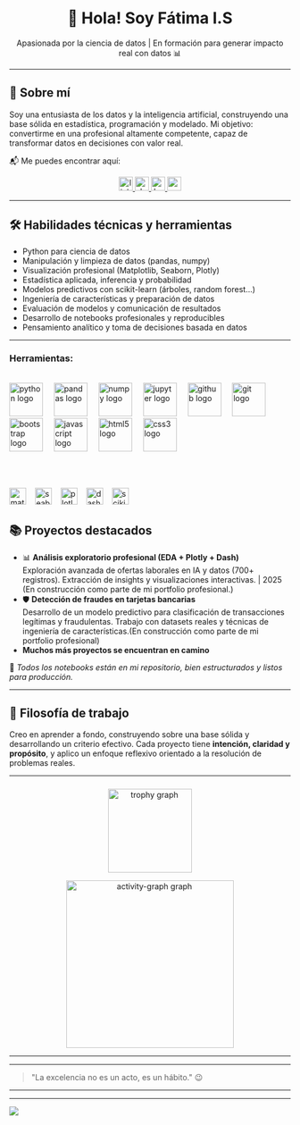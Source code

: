 <h1 align="center">👋 Hola! Soy Fátima I.S</h1>
<p align="center">
  Apasionada por la ciencia de datos | En formación para generar impacto real con datos 📊
</p>

---

## 🚀 Sobre mí
Soy una entusiasta de los datos y la inteligencia artificial, construyendo una base sólida en estadística, programación y modelado. Mi objetivo: convertirme en una profesional altamente competente, capaz de transformar datos en decisiones con valor real.

📬 Me puedes encontrar aquí:
<div align="center">
  <a href="https://www.linkedin.com/in/kumiko-aisaka" target="_blank">
    <img src="https://img.shields.io/static/v1?message=LinkedIn&logo=linkedin&label=&color=0077B5&logoColor=white&labelColor=&style=for-the-badge" height="25" alt="linkedin logo" />
  </a>
  <a href="https://dev.to/kumichin" target="_blank">
    <img src="https://img.shields.io/static/v1?message=dev.to&logo=dev.to&label=&color=0A0A0A&logoColor=white&labelColor=&style=for-the-badge" height="25" alt="devto logo" />
  </a>
 
  <a href="https://www.kaggle.com/fatimais" target="_blank">
    <img src="https://img.shields.io/static/v1?message=Kaggle&logo=kaggle&label=&color=20BEFF&logoColor=white&labelColor=&style=for-the-badge" height="25" alt="kaggle logo" />
  </a>
 
  <a href="mailto:Kumikoaisaka@gmail.com">
  <img src="https://img.shields.io/static/v1?message=Gmail&logo=gmail&label=&color=D14836&logoColor=white&labelColor=&style=for-the-badge" height="25" alt="gmail logo" />
</a>
</div>



---

## 🛠️ Habilidades técnicas y herramientas

- Python para ciencia de datos
- Manipulación y limpieza de datos (pandas, numpy)
- Visualización profesional (Matplotlib, Seaborn, Plotly)
- Estadística aplicada, inferencia y probabilidad
- Modelos predictivos con scikit-learn (árboles, random forest...)
- Ingeniería de características y preparación de datos
- Evaluación de modelos y comunicación de resultados
- Desarrollo de notebooks profesionales y reproducibles
- Pensamiento analítico y toma de decisiones basada en datos

---

### Herramientas:

<br clear="both">

<div align="left">

  <!-- Bloque superior: Iconos Devicons -->
  <img src="https://skillicons.dev/icons?i=py" height="60" alt="python logo" />
  <img width="12" />

  <img src="https://cdn.jsdelivr.net/gh/devicons/devicon/icons/pandas/pandas-original.svg" height="60" alt="pandas logo" />
  <img width="12" />

  <img src="https://cdn.jsdelivr.net/gh/devicons/devicon/icons/numpy/numpy-original.svg" height="60" alt="numpy logo" />
  <img width="12" />

  <img src="https://cdn.jsdelivr.net/gh/devicons/devicon/icons/jupyter/jupyter-original.svg" height="60" alt="jupyter logo" />
  <img width="12" />

  <img src="https://skillicons.dev/icons?i=github" height="60" alt="github logo" />
  <img width="12" />

  <img src="https://cdn.jsdelivr.net/gh/devicons/devicon/icons/git/git-original.svg" height="60" alt="git logo" />
  <img width="12" />

  <img src="https://cdn.jsdelivr.net/gh/devicons/devicon/icons/bootstrap/bootstrap-original.svg" height="60" alt="bootstrap logo" />
  <img width="12" />

  <img src="https://cdn.jsdelivr.net/gh/devicons/devicon/icons/javascript/javascript-original.svg" height="60" alt="javascript logo" />
  <img width="12" />

  <img src="https://cdn.jsdelivr.net/gh/devicons/devicon/icons/html5/html5-original.svg" height="60" alt="html5 logo" />
  <img width="12" />

  <img src="https://cdn.jsdelivr.net/gh/devicons/devicon/icons/css3/css3-original.svg" height="60" alt="css3 logo" />

  <br><br>

  <!-- Bloque inferior: Badges de librerías -->
  <img src="https://img.shields.io/badge/Matplotlib-000000?style=for-the-badge&logo=python&logoColor=white" height="30" alt="matplotlib badge" />
  <img width="8" />
  <img src="https://img.shields.io/badge/Seaborn-4B8BBE?style=for-the-badge&logo=python&logoColor=white" height="30" alt="seaborn badge" />
  <img width="8" />
  <img src="https://img.shields.io/badge/Plotly-3F4F75?style=for-the-badge&logo=plotly&logoColor=white" height="30" alt="plotly badge" />
  <img width="8" />
  <img src="https://img.shields.io/badge/Dash-3F4F75?style=for-the-badge&logo=python&logoColor=white" height="30" alt="dash badge" />
  <img width="8" />
  <img src="https://img.shields.io/badge/scikit--learn-F7931E?style=for-the-badge&logo=scikit-learn&logoColor=white" height="30" alt="scikit-learn badge" />

</div>



## 📚 Proyectos destacados

- 📊 **Análisis exploratorio profesional (EDA + Plotly + Dash)**  
  Exploración avanzada de ofertas laborales en IA y datos (700+ registros). Extracción de insights y visualizaciones interactivas. | 2025 (En construcción como parte de mi portfolio profesional.)
- 🛡️ **Detección de fraudes en tarjetas bancarias**  
  Desarrollo de un modelo predictivo para clasificación de transacciones legítimas y fraudulentas. Trabajo con datasets reales y técnicas de ingeniería de características.(En construcción como parte de mi portfolio profesional)
- **Muchos más proyectos se encuentran en camino**

🔗 *Todos los notebooks están en mi repositorio, bien estructurados y listos para producción.*

---

## 🌱 Filosofía de trabajo
Creo en aprender a fondo, construyendo sobre una base sólida y desarrollando un criterio efectivo. Cada proyecto tiene **intención, claridad y propósito**, y aplico un enfoque reflexivo orientado a la resolución de problemas reales.

---



###

<div align="center">
  
  
  <img src="https://github-profile-trophy.vercel.app/?username=kumichin&theme=tokyonight&row=1&column=6&margin-w=8&margin-h=8&no-bg=false&no-frame=false" height="150" alt="trophy graph" />
  
  <p></p>
  <img src="https://github-readme-activity-graph.vercel.app/graph?username=kumichin&radius=16&theme=tokyo-night&area=true&hide_border=false&hide_title=true" height="300" alt="activity-graph graph" />
</div>


---
---
> "La excelencia no es un acto, es un hábito." 😉
---
---


 ![](https://komarev.com/ghpvc/?username=kumichin&color=006bed)


